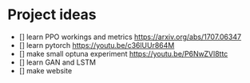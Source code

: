 # Project ideas

- [] learn PPO workings and metrics https://arxiv.org/abs/1707.06347
- [] learn pytorch https://youtu.be/c36lUUr864M
- [] make small optuna experiment https://youtu.be/P6NwZVl8ttc
- [] learn GAN and LSTM
- [] make website
